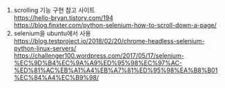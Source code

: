 1. scrolling 기능 구현 참고 사이트  
https://hello-bryan.tistory.com/194  
https://blog.finxter.com/python-selenium-how-to-scroll-down-a-page/
2. selenium을 ubuntu에서 사용  
https://blog.testproject.io/2018/02/20/chrome-headless-selenium-python-linux-servers/  
https://challenger100.wordpress.com/2017/05/17/selenium-%EC%9D%B4%EC%9A%A9%ED%95%98%EC%97%AC-%ED%81%AC%EB%A1%A4%EB%A7%81%ED%95%98%EA%B8%B01%EC%84%A4%EC%B9%98/
